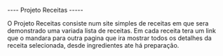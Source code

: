 ----  Projeto Receitas -----

O Projeto Receitas consiste num site simples de receitas em que sera demonstrado uma variada lista de receitas. Em cada receita tera um link que o mandara para outra pagina que ira mostrar todos os detalhes da receita selecionada, desde ingredientes ate  há preparação.

